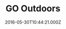 ---
date: 2016-05-30T10:44:21.000Z
title: GO Outdoors
latitude: 51.900627
longitude: 0.902457
url: https://www.gooutdoors.co.uk/stores/colchester?y_source=1_MTMyNzExODQtNDQwLWxvY2F0aW9uLndlYnNpdGU=
category: checkin
---